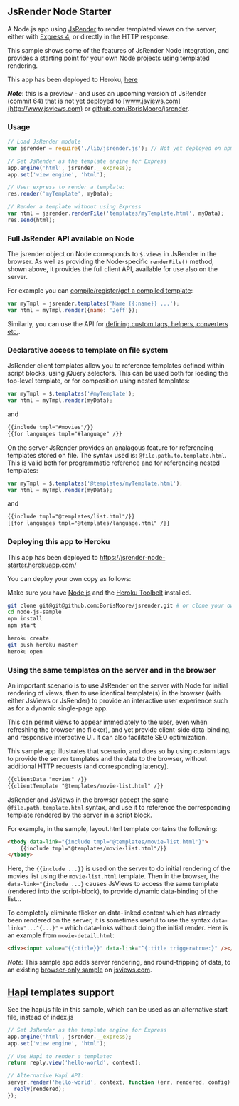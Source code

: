 ## JsRender Node Starter

A Node.js app using [JsRender](https://github.com/BorisMoore/jsrender) to render templated views on the server, either with [Express 4](http://expressjs.com/), or directly in the HTTP response.

This sample shows some of the features of JsRender Node integration, and provides a starting point for your own Node projects using templated rendering.

This app has been deployed to Heroku, [here](https://jsrender-node-starter.herokuapp.com/)

_**Note**_: this is a preview - and uses an upcoming version of JsRender (commit 64) that is not yet deployed to [www.jsviews.com](http://www.jsviews.com)
or [github.com/BorisMoore/jsrender](https://github.com/BorisMoore/jsrender).

### Usage

```javascript
// Load JsRender module
var jsrender = require('./lib/jsrender.js'); // Not yet deployed on npm

// Set JsRender as the template engine for Express
app.engine('html', jsrender.__express);
app.set('view engine', 'html');

// User express to render a template:
res.render('myTemplate', myData);

// Render a template without using Express
var html = jsrender.renderFile('templates/myTemplate.html', myData);
res.send(html);
```

### Full JsRender API available on Node
The jsrender object on Node corresponds to `$.views` in JsRender in the browser. As well as providing the
Node-specific `renderFile()` method, shown above, it provides the full client API, available for use also on the server.

For example you can [compile/register/get a compiled template](http://www.jsviews.com/#d.templates):

```javascript
var myTmpl = jsrender.templates('Name {{:name}} ...');
var html = myTmpl.render({name: 'Jeff'});
``` 

Similarly, you can use the API for [defining custom tags, helpers, converters etc.](http://www.jsviews.com/#jsrregister).

### Declarative access to template on file system

JsRender client templates allow you to reference templates defined within script blocks, using jQuery selectors.
This can be used both for loading the top-level template, or for composition using nested templates: 

```javascript
var myTmpl = $.templates('#myTemplate');
var html = myTmpl.render(myData);
```

and

```html
{{include tmpl="#movies"/}}
{{for languages tmpl="#language" /}}
```

On the server JsRender provides an analagous feature for referencing templates stored on file. The syntax used
is: `@file.path.to.template.html`. This is valid both for programmatic reference and for referencing nested templates:

```javascript
var myTmpl = $.templates('@templates/myTemplate.html');
var html = myTmpl.render(myData);
```

and

```html
{{include tmpl="@templates/list.html"/}}
{{for languages tmpl="@templates/language.html" /}}
```

### Deploying this app to Heroku
This app has been deployed to https://jsrender-node-starter.herokuapp.com/

You can deploy your own copy as follows:

Make sure you have [Node.js](http://nodejs.org/) and the [Heroku Toolbelt](https://toolbelt.heroku.com/) installed.

```sh
git clone git@git@github.com:BorisMoore/jsrender.git # or clone your own fork
cd node-js-sample
npm install
npm start
```

```sh
heroku create
git push heroku master
heroku open
```

### Using the same templates on the server and in the browser

An important scenario is to use JsRender on the server with Node for initial rendering of views, then to use identical
template(s) in the browser (with either JsViews or JsRender) to provide an interactive user experience such as for a dynamic
single-page app.

This can permit views to appear immediately to the user, even when refreshing the browser (no flicker), and yet provide client-side
data-binding, and responsive interactive UI. It can also facilitate SEO optimization.

This sample app illustrates that scenario, and does so by using custom tags to provide the server templates and the data
to the browser, without additional HTTP requests (and corresponding latency).

```html
{{clientData "movies" /}}
{{clientTemplate "@templates/movie-list.html" /}}
```

JsRender and JsViews in the browser accept the same `@file.path.template.html` syntax, and use it to reference the corresponding
template rendered by the server in a script block.

For example, in the sample, layout.html template contains the following:

```html
<tbody data-link="{include tmpl='@templates/movie-list.html'}">
	{{include tmpl="@templates/movie-list.html"/}}
</tbody>
```

Here, the `{{include ...}}` is used on the server to do initial rendering of the movies list using the `movie-list.html` template.
Then in the browser, the `data-link="{include ...}` causes JsViews to access the same template (rendered into the script-block),
to provide dynamic data-binding of the list...

To completely eliminate flicker on data-linked content which has already been rendered on the server, it is sometimes useful
to use the syntax `data-link="...^{...}"` - which data-links without doing the initial render. Here is an example from `movie-detail.html`:

```html
<div><input value="{{:title}}" data-link="^{:title trigger=true:}" /></div>
```

_Note:_  This sample app adds server rendering, and round-tripping of data, to an existing
[browser-only sample](http://www.jsviews.com/#samples/editable/tags) on [jsviews.com](http://www.jsviews.com).

## [Hapi](http://hapijs.com/) templates support

See the hapi.js file in this sample, which can be used as an alternative start file, instead of index.js

```javascript
// Set JsRender as the template engine for Express
app.engine('html', jsrender.__express);
app.set('view engine', 'html');

// Use Hapi to render a template:
return reply.view('hello-world', context);

// Alternative Hapi API:
server.render('hello-world', context, function (err, rendered, config) {
  reply(rendered);
});
```

